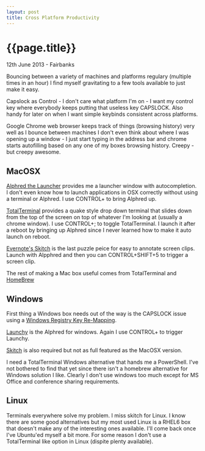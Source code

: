 ```yaml
---
layout: post
title: Cross Platform Productivity
---
```


# {{page.title}}

<p class='#meta'>12th June 2013 - Fairbanks</p>

Bouncing between a variety of machines and platforms regulary (multiple times in an hour) I find myself gravitating to a few tools available to just make it easy.  

Capslock as Control - I don't care what platform I'm on - I want my control key where everybody keeps putting that useless key CAPSLOCK.  Also handy for later on when I want simple keybinds consistent across platforms.

Google Chrome web browser keeps track of things (browsing history) very well as I bounce between machines I don't even think about where I was opening up a window - I just start typing in the address bar and chrome starts autofilling based on any one of my boxes browsing history.  Creepy - but creepy awesome.

## MacOSX

[Alphred the Launcher](http://www.alfredapp.com/) provides me a launcher window with autocompletion.  I don't even know how to launch applications in OSX correctly without using a terminal or Alphred.  I use CONTROL+<space> to bring Alphred up.

[TotalTerminal](http://totalterminal.binaryage.com/) provides a quake style drop down terminal that slides down from the top of the screen on top of whatever I'm looking at (usually a chrome window).  I use CONTROL+; to toggle TotalTerminal.  I launch it after a reboot by bringing up Alphred since I never learned how to make it auto launch on reboot.

[Evernote's Skitch](http://evernote.com/skitch/) is the last puzzle peice for easy to annotate screen clips.  Launch with Alpphred and then you can CONTROL+SHIFT+5 to trigger a screen clip.

The rest of making a Mac box useful comes from TotalTerminal and [HomeBrew](http://mxcl.github.io/homebrew/)

## Windows

First thing a Windows box needs out of the way is the CAPSLOCK issue using a [Windows Registry Key Re-Mapping](http://www.howtogeek.com/howto/windows-vista/disable-caps-lock-key-in-windows-vista/).

[Launchy](http://www.launchy.net/) is the Alphred for windows.  Again I use CONTROL+<space> to trigger Launchy.

[Skitch](http://evernote.com/skitch) is also required but not as full featured as the MacOSX version.

I need a TotalTerminal Windows alternative that hands me a PowerShell. I've not bothered to find that yet since there isn't a homebrew alternative for Windows solution I like.  Clearly I don't use windows too much except for MS Office and conference sharing requirements.

## Linux

Terminals everywhere solve my problem.  I miss skitch for Linux.  I know there are some good alternatives but my most used Linux is a RHEL6 box that doesn't make any of the interesting ones available.  I'll come back once I've Ubuntu'ed myself a bit more.  For some reason I don't use a TotalTerminal like option in Linux (dispite plenty available).
